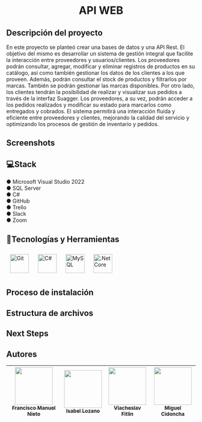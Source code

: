 <h1 align=center>API WEB</h1>

## Descripción del proyecto

En este proyecto se planteó crear una bases de datos y una API Rest. El objetivo del mismo es desarrollar un sistema de gestión integral que facilite la interacción entre proveedores y usuarios/clientes. Los proveedores podrán consultar, agregar, modificar y eliminar registros de productos en su catálogo, así como también gestionar los datos de los clientes a los que proveen. Además, podrán consultar el stock de productos y filtrarlos por marcas. También se podrán gestionar las marcas disponibles. Por otro lado, los clientes tendrán la posibilidad de realizar y visualizar sus pedidos a través de la interfaz Suagger. Los proveedores, a su vez, podrán acceder a los pedidos realizados y modificar su estado para marcarlos como entregados y cobrados. El sistema permitirá una interacción fluida y eficiente entre proveedores y clientes, mejorando la calidad del servicio y optimizando los procesos de gestión de inventario y pedidos.

## Screenshots


## 💻Stack
● Microsoft Visual Studio 2022 <br>
● SQL Server <br>
● C# <br>
● GitHub <br>
● Trello <br>
● Slack <br>
● Zoom

## 🔨Tecnologías y Herramientas
<div>  
<a href="https://github.com/" target="_blank"><img style="margin: 10px" src="https://profilinator.rishav.dev/skills-assets/git-scm-icon.svg" alt="Git" height="50" /></a>  
<a href="https://docs.microsoft.com/en-us/dotnet/csharp/" target="_blank"><img style="margin: 10px" src="https://profilinator.rishav.dev/skills-assets/csharp-original.svg" alt="C#" height="50" /></a>  
<a href="https://www.mysql.com/" target="_blank"><img style="margin: 10px" src="https://profilinator.rishav.dev/skills-assets/mysql-original-wordmark.svg" alt="MySQL" height="50" /></a>  
<a href="https://dotnet.microsoft.com/download" target="_blank"><img style="margin: 10px" src="https://profilinator.rishav.dev/skills-assets/dotnetcore.png" alt=".Net Core" height="50" /></a>  
</div>

## Proceso de instalación

## Estructura de archivos

## Next Steps

## Autores

| [<img src="https://avatars.githubusercontent.com/u/132567624?v=4" width=100><br><sub>Francisco Manuel Nieto</sub>](https://github.com/franciscomanuelnietogarcia) | [<img src="https://avatars.githubusercontent.com/u/133955831?v=4" width=100><br><sub>Isabel Lozano</sub>](https://github.com/isabellozano37) | [<img src="https://avatars.githubusercontent.com/u/132560447?v=4" width=100><br><sub>Viacheslav Fitlin</sub>](https://github.com/Slavafit) | [<img src="https://avatars.githubusercontent.com/u/132567398?v=4" width=100><br><sub>Miguel Cidoncha</sub>](https://github.com/miguelcidoncha) |
| :---: | :---: | :---: | :---: |


